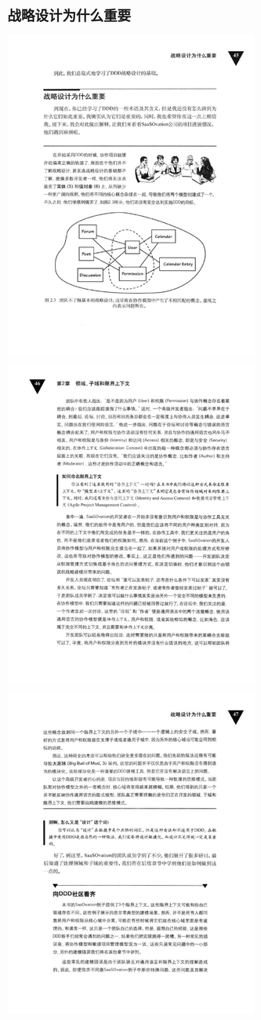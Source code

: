 # 战略设计为什么重要 

<div align = "center"><img src = "images/000200.jpg"/></div>   

<p class="calibre1"><a id="calibre_link-280"></a><img src="images/000227.jpg" alt="Image 83" class="calibre2" /></p>
<p class="calibre1"><a id="calibre_link-281"></a><img src="images/000254.jpg" alt="Image 84" class="calibre2" /></p>